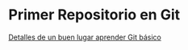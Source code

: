 # Primer Repositorio en Git

[Detalles de un buen lugar aprender Git básico](https://www.youtube.com/playlist?list=PLmUnyBCRHkvUPkrsseI1SmMtYgfc-f8Kn)
